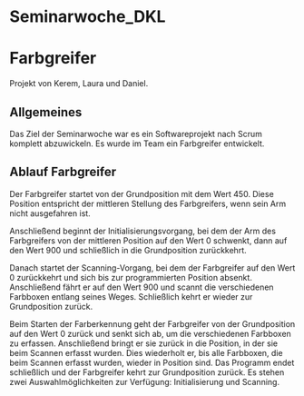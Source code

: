 # Seminarwoche_DKL

# Farbgreifer
Projekt von Kerem, Laura und Daniel.

## Allgemeines
Das Ziel der Seminarwoche war es ein Softwareprojekt nach Scrum komplett abzuwickeln.
Es wurde im Team ein Farbgreifer entwickelt. 

## Ablauf Farbgreifer

Der Farbgreifer startet von der Grundposition mit dem Wert 450. Diese Position entspricht der mittleren Stellung des Farbgreifers, wenn sein Arm nicht ausgefahren ist.

Anschließend beginnt der Initialisierungsvorgang, bei dem der Arm des Farbgreifers von der mittleren Position auf den Wert 0 schwenkt, dann auf den Wert 900 und schließlich in die Grundposition zurückkehrt.

Danach startet der Scanning-Vorgang, bei dem der Farbgreifer auf den Wert 0 zurückkehrt und sich bis zur programmierten Position absenkt. Anschließend fährt er auf den Wert 900 und scannt die verschiedenen Farbboxen entlang seines Weges. Schließlich kehrt er wieder zur Grundposition zurück.

Beim Starten der Farberkennung geht der Farbgreifer von der Grundposition auf den Wert 0 zurück und senkt sich ab, um die verschiedenen Farbboxen zu erfassen. Anschließend bringt er sie zurück in die Position, in der sie beim Scannen erfasst wurden. Dies wiederholt er, bis alle Farbboxen, die beim Scannen erfasst wurden, wieder in Position sind. Das Programm endet schließlich und der Farbgreifer kehrt zur Grundposition zurück. Es stehen zwei Auswahlmöglichkeiten zur Verfügung: Initialisierung und Scanning.
